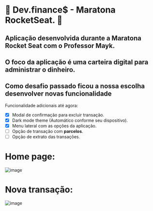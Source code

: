 # 🚀 Dev.finance$ - Maratona RocketSeat. 🚀

## Aplicação desenvolvida durante a **Maratona Rocket Seat** com o Professor **Mayk**.
## O foco da aplicação é uma carteira digital para administrar o dinheiro.
## Como desafio passado ficou a nossa escolha desenvolver novas funcionalidade

Funcionalidade adicionais até agora:

- [X] Modal de confirmação para excluir transação.
- [X] Dark mode theme (Automático conforme seu dispositivo).
- [X] Menu lateral com as opções da aplicação.
- [ ] Opção de transação com **parcelos**.
- [ ] Opção de extrato das transações.

# Home page: </br>
![image](https://user-images.githubusercontent.com/69824782/108608595-d463ae80-73a6-11eb-9d21-6e9ebe686b56.png)

# Nova transação: </br>
![image](https://user-images.githubusercontent.com/69824782/108608601-df1e4380-73a6-11eb-88fb-c213750d8b98.png)
